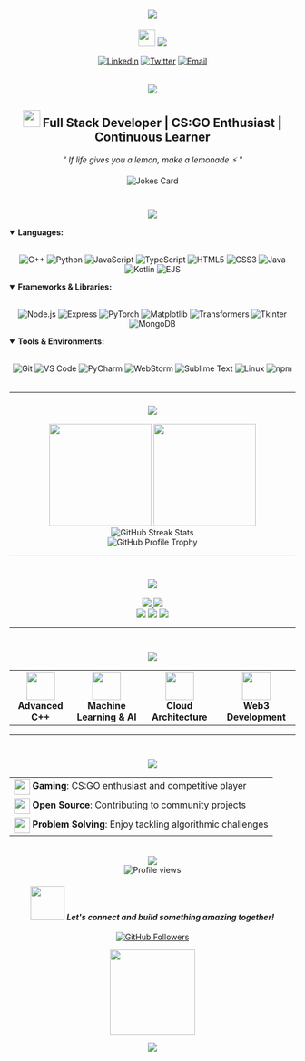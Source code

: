 <h1 align="center">
  <img src="https://readme-typing-svg.herokuapp.com/?lines=Hello,+World!;I'm+Pritamjyoti+Chutia;Welcome+to+my+Profile!&center=true&size=30&color=58a6ff&duration=4000&pause=1000">
</h1>

<div align="center">
  <img src="https://media.giphy.com/media/hvRJCLFzcasrR4ia7z/giphy.gif" width="30px"/>
  <img src="https://readme-typing-svg.herokuapp.com/?lines=Full+Stack+Developer;ML+Enthusiast;Problem+Solver;CS:GO+Player&size=20&color=00b4d8&center=false&width=220&height=25">
</div>

<div align="center">
  
  [![LinkedIn](https://img.shields.io/badge/LinkedIn-Pritamjyoti_Chutia-0077B5?style=for-the-badge&logo=linkedin&logoColor=white)](https://linkedin.com/in/PritamjyotiChutia)
  [![Twitter](https://img.shields.io/badge/Twitter-@Justreading__bro-1DA1F2?style=for-the-badge&logo=twitter&logoColor=white)](https://twitter.com/Justreading_bro)
  [![Email](https://img.shields.io/badge/Email-chutiakailash@gmail.com-D14836?style=for-the-badge&logo=gmail&logoColor=white)](mailto:chutiakailash@gmail.com)
  
</div>

<p align="center">
  <img src="https://raw.githubusercontent.com/andreasbm/readme/master/assets/lines/colored.png" width="100%" height="5">
</p>

<p align="center">
  <img src="https://capsule-render.vercel.app/api?type=waving&color=gradient&height=100&section=header&animation=fadeIn"/>
</p>

<h2 align="center">
  <img src="https://media.giphy.com/media/QssGEmpkyEOhBCb7e1/giphy.gif" width="30px"> 
  Full Stack Developer | CS:GO Enthusiast | Continuous Learner
</h2>

<p align="center">
  <em>" If life gives you a lemon, make a lemonade ⚡ "</em>
</p>

<p align="center">
  <img src="https://readme-jokes.vercel.app/api?theme=tokyonight" alt="Jokes Card" />
</p>

<p align="center">
  <img src="https://raw.githubusercontent.com/andreasbm/readme/master/assets/lines/colored.png" width="100%" height="5">
</p>

<h3 align="center">
  <img src="https://readme-typing-svg.herokuapp.com/?lines=🔧+Technologies+&+Skills&center=true&size=24&color=41B883&duration=3000">
</h3>

<details open>
<summary><b>Languages:</b></summary>
<br>
<p align="center">
  <img src="https://img.shields.io/badge/C++-00599C?style=for-the-badge&logo=c%2B%2B&logoColor=white" alt="C++" />
  <img src="https://img.shields.io/badge/Python-3776AB?style=for-the-badge&logo=python&logoColor=white" alt="Python" />
  <img src="https://img.shields.io/badge/JavaScript-F7DF1E?style=for-the-badge&logo=javascript&logoColor=black" alt="JavaScript" />
  <img src="https://img.shields.io/badge/TypeScript-3178C6?style=for-the-badge&logo=typescript&logoColor=white" alt="TypeScript" />
  <img src="https://img.shields.io/badge/HTML5-E34F26?style=for-the-badge&logo=html5&logoColor=white" alt="HTML5" />
  <img src="https://img.shields.io/badge/CSS3-1572B6?style=for-the-badge&logo=css3&logoColor=white" alt="CSS3" />
  <img src="https://img.shields.io/badge/Java-ED8B00?style=for-the-badge&logo=openjdk&logoColor=white" alt="Java" />
  <img src="https://img.shields.io/badge/Kotlin-7F52FF?style=for-the-badge&logo=kotlin&logoColor=white" alt="Kotlin" />
  <img src="https://img.shields.io/badge/EJS-B4CA65?style=for-the-badge&logo=ejs&logoColor=white" alt="EJS" />
</p>
</details>

<details open>
<summary><b>Frameworks & Libraries:</b></summary>
<br>
<p align="center">
  <img src="https://img.shields.io/badge/Node.js-339933?style=for-the-badge&logo=nodedotjs&logoColor=white" alt="Node.js" />
  <img src="https://img.shields.io/badge/Express-000000?style=for-the-badge&logo=express&logoColor=white" alt="Express" />
  <img src="https://img.shields.io/badge/PyTorch-EE4C2C?style=for-the-badge&logo=pytorch&logoColor=white" alt="PyTorch" />
  <img src="https://img.shields.io/badge/Matplotlib-11557c?style=for-the-badge&logo=python&logoColor=white" alt="Matplotlib" />
  <img src="https://img.shields.io/badge/Transformers-FF9E0F?style=for-the-badge&logo=huggingface&logoColor=white" alt="Transformers" />
  <img src="https://img.shields.io/badge/Tkinter-3776AB?style=for-the-badge&logo=python&logoColor=white" alt="Tkinter" />
  <img src="https://img.shields.io/badge/MongoDB-47A248?style=for-the-badge&logo=mongodb&logoColor=white" alt="MongoDB" />
</p>
</details>

<details open>
<summary><b>Tools & Environments:</b></summary>
<br>
<p align="center">
  <img src="https://img.shields.io/badge/Git-F05032?style=for-the-badge&logo=git&logoColor=white" alt="Git" />
  <img src="https://img.shields.io/badge/VS_Code-007ACC?style=for-the-badge&logo=visual-studio-code&logoColor=white" alt="VS Code" />
  <img src="https://img.shields.io/badge/PyCharm-000000?style=for-the-badge&logo=pycharm&logoColor=white" alt="PyCharm" />
  <img src="https://img.shields.io/badge/WebStorm-000000?style=for-the-badge&logo=webstorm&logoColor=white" alt="WebStorm" />
  <img src="https://img.shields.io/badge/Sublime_Text-FF9800?style=for-the-badge&logo=sublime-text&logoColor=white" alt="Sublime Text" />
  <img src="https://img.shields.io/badge/Linux-FCC624?style=for-the-badge&logo=linux&logoColor=black" alt="Linux" />
  <img src="https://img.shields.io/badge/npm-CB3837?style=for-the-badge&logo=npm&logoColor=white" alt="npm" />
</p>
</details>

<p align="center">
  <img src="https://raw.githubusercontent.com/andreasbm/readme/master/assets/lines/colored.png" width="100%" height="5">
</p>

---

<h3 align="center">
  <img src="https://readme-typing-svg.herokuapp.com/?lines=📊+GitHub+Stats&center=true&size=24&color=41B883">
</h3>

<div align="center">
  <img height="180em" src="https://github-readme-stats.vercel.app/api?username=Justreadingbro&show_icons=true&theme=tokyonight&include_all_commits=true&count_private=true&border_radius=10&hide_border=true"/>
  <img height="180em" src="https://github-readme-stats.vercel.app/api/top-langs/?username=Justreadingbro&layout=compact&langs_count=7&theme=tokyonight&border_radius=10&hide_border=true"/>
</div>

<div align="center">
  <img src="https://github-readme-streak-stats.herokuapp.com/?user=Justreadingbro&theme=tokyonight&hide_border=true&border_radius=10" alt="GitHub Streak Stats" />
</div>

<div align="center">
  <img src="https://github-profile-trophy.vercel.app/?username=Justreadingbro&theme=tokyonight&column=7&margin-w=15&margin-h=15&no-frame=true" alt="GitHub Profile Trophy" />
</div>

---

<p align="center">
  <img src="https://raw.githubusercontent.com/andreasbm/readme/master/assets/lines/colored.png" width="100%" height="5">
</p>

<h3 align="center">
  <img src="https://readme-typing-svg.herokuapp.com/?lines=🚀+Featured+Projects&center=true&size=24&color=F75C7E">
</h3>

<div align="center">
  <a href="https://github.com/Justreadingbro/project-one">
    <img src="https://github-readme-stats.vercel.app/api/pin/?username=Justreadingbro&repo=project-one&theme=tokyonight&hide_border=true&border_radius=10" />
  </a>
  <a href="https://github.com/Justreadingbro/project-two">
    <img src="https://github-readme-stats.vercel.app/api/pin/?username=Justreadingbro&repo=project-two&theme=tokyonight&hide_border=true&border_radius=10" />
  </a>
</div>

<div align="center">
  <img src="https://forthebadge.com/images/badges/built-with-love.svg" />
  <img src="https://forthebadge.com/images/badges/open-source.svg" />
  <img src="https://forthebadge.com/images/badges/made-with-markdown.svg" />
</div>

---

<p align="center">
  <img src="https://raw.githubusercontent.com/andreasbm/readme/master/assets/lines/colored.png" width="100%" height="5">
</p>

<h3 align="center">
  <img src="https://readme-typing-svg.herokuapp.com/?lines=🌱+Currently+Learning&center=true&size=24&color=57C7FF">
</h3>

<div align="center">
  <table>
    <tr>
      <td align="center">
        <img src="https://media.giphy.com/media/SU2ic3wTfuC6JhD1lA/giphy.gif" width="50px"><br>
        <b>Advanced C++</b>
      </td>
      <td align="center">
        <img src="https://media.giphy.com/media/SvFocn0wNMx0iv2rYz/giphy.gif" width="50px"><br>
        <b>Machine Learning & AI</b>
      </td>
      <td align="center">
        <img src="https://media.giphy.com/media/cUAGuLiEcTBwRfkAQq/giphy.gif" width="50px"><br>
        <b>Cloud Architecture</b>
      </td>
      <td align="center">
        <img src="https://media.giphy.com/media/HVofJOWFXGpDX4xeg1/giphy.gif" width="50px"><br>
        <b>Web3 Development</b>
      </td>
    </tr>
  </table>
</div>

---

<p align="center">
  <img src="https://raw.githubusercontent.com/andreasbm/readme/master/assets/lines/colored.png" width="100%" height="5">
</p>

<h3 align="center">
  <img src="https://readme-typing-svg.herokuapp.com/?lines=🎮+Interests&center=true&size=24&color=F8D866">
</h3>

<div align="center">
  <table>
    <tr>
      <td>
        <img align="center" src="https://media.giphy.com/media/3oEjI6SIIHBdRxXI40/giphy.gif" width="28px">
        <b>Gaming</b>: CS:GO enthusiast and competitive player
      </td>
    </tr>
    <tr>
      <td>
        <img align="center" src="https://media.giphy.com/media/kH6CqYiquZawmU1HI6/giphy.gif" width="28px">
        <b>Open Source</b>: Contributing to community projects
      </td>
    </tr>
    <tr>
      <td>
        <img align="center" src="https://media.giphy.com/media/WUlplcMpOCEmTGBtBW/giphy.gif" width="28px">
        <b>Problem Solving</b>: Enjoy tackling algorithmic challenges
      </td>
    </tr>
  </table>
</div>

<p align="center">
  <img src="https://raw.githubusercontent.com/andreasbm/readme/master/assets/lines/colored.png" width="100%" height="5">
</p>

<div align="center">
  <img src="https://capsule-render.vercel.app/api?type=waving&color=gradient&height=100&section=footer&animation=fadeIn"/>
</div>

<div align="center">
  <img src="https://komarev.com/ghpvc/?username=Justreadingbro&style=for-the-badge&color=blueviolet" alt="Profile views"/>
  
  <h4>
    <img src="https://media.giphy.com/media/LnQjpWaON8nhr21vNW/giphy.gif" width="60"> 
    <em>Let's connect and build something amazing together!</em>
  </h4>
  
  <a href="https://github.com/Justreadingbro">
    <img src="https://img.shields.io/github/followers/Justreadingbro?label=Followers&style=social" alt="GitHub Followers"/>
  </a>
  
  <p>
    <img src="https://media.giphy.com/media/QTfX9Ejfra3ZmNxh6B/giphy.gif" width="150px">
  </p>
  
  <img src="https://readme-typing-svg.herokuapp.com/?lines=Thanks+for+visiting!;See+you+next+time!&font=Fira%20Code&center=true&width=380&height=50&color=f75c7e">
</div>